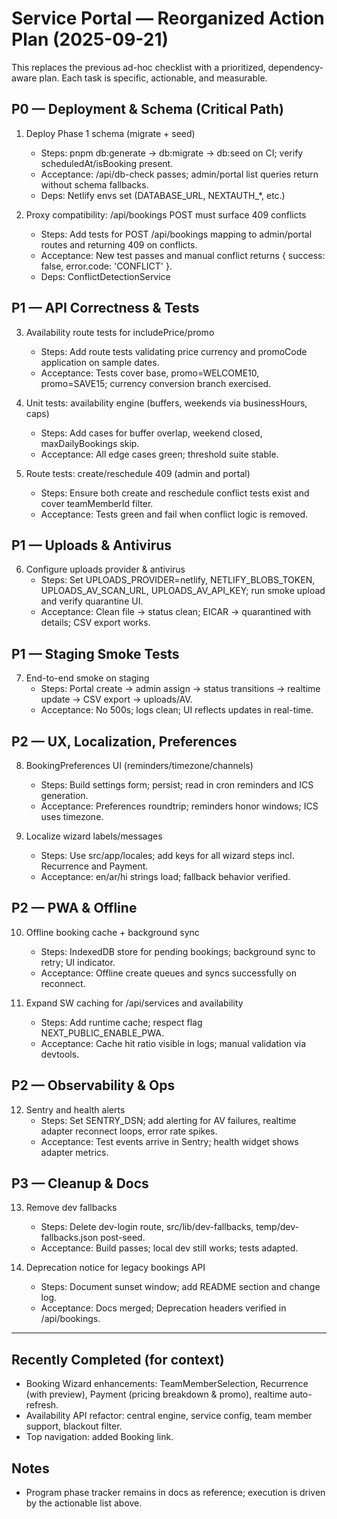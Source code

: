 # Service Portal — Reorganized Action Plan (2025-09-21)

This replaces the previous ad-hoc checklist with a prioritized, dependency-aware plan. Each task is specific, actionable, and measurable.

## P0 — Deployment & Schema (Critical Path)
1. Deploy Phase 1 schema (migrate + seed)
   - Steps: pnpm db:generate → db:migrate → db:seed on CI; verify scheduledAt/isBooking present.
   - Acceptance: /api/db-check passes; admin/portal list queries return without schema fallbacks.
   - Deps: Netlify envs set (DATABASE_URL, NEXTAUTH_*, etc.)

2. Proxy compatibility: /api/bookings POST must surface 409 conflicts
   - Steps: Add tests for POST /api/bookings mapping to admin/portal routes and returning 409 on conflicts.
   - Acceptance: New test passes and manual conflict returns { success: false, error.code: 'CONFLICT' }.
   - Deps: ConflictDetectionService

## P1 — API Correctness & Tests
3. Availability route tests for includePrice/promo
   - Steps: Add route tests validating price currency and promoCode application on sample dates.
   - Acceptance: Tests cover base, promo=WELCOME10, promo=SAVE15; currency conversion branch exercised.

4. Unit tests: availability engine (buffers, weekends via businessHours, caps)
   - Steps: Add cases for buffer overlap, weekend closed, maxDailyBookings skip.
   - Acceptance: All edge cases green; threshold suite stable.

5. Route tests: create/reschedule 409 (admin and portal)
   - Steps: Ensure both create and reschedule conflict tests exist and cover teamMemberId filter.
   - Acceptance: Tests green and fail when conflict logic is removed.

## P1 — Uploads & Antivirus
6. Configure uploads provider & antivirus
   - Steps: Set UPLOADS_PROVIDER=netlify, NETLIFY_BLOBS_TOKEN, UPLOADS_AV_SCAN_URL, UPLOADS_AV_API_KEY; run smoke upload and verify quarantine UI.
   - Acceptance: Clean file → status clean; EICAR → quarantined with details; CSV export works.

## P1 — Staging Smoke Tests
7. End-to-end smoke on staging
   - Steps: Portal create → admin assign → status transitions → realtime update → CSV export → uploads/AV.
   - Acceptance: No 500s; logs clean; UI reflects updates in real-time.

## P2 — UX, Localization, Preferences
8. BookingPreferences UI (reminders/timezone/channels)
   - Steps: Build settings form; persist; read in cron reminders and ICS generation.
   - Acceptance: Preferences roundtrip; reminders honor windows; ICS uses timezone.

9. Localize wizard labels/messages
   - Steps: Use src/app/locales; add keys for all wizard steps incl. Recurrence and Payment.
   - Acceptance: en/ar/hi strings load; fallback behavior verified.

## P2 — PWA & Offline
10. Offline booking cache + background sync
    - Steps: IndexedDB store for pending bookings; background sync to retry; UI indicator.
    - Acceptance: Offline create queues and syncs successfully on reconnect.

11. Expand SW caching for /api/services and availability
    - Steps: Add runtime cache; respect flag NEXT_PUBLIC_ENABLE_PWA.
    - Acceptance: Cache hit ratio visible in logs; manual validation via devtools.

## P2 — Observability & Ops
12. Sentry and health alerts
    - Steps: Set SENTRY_DSN; add alerting for AV failures, realtime adapter reconnect loops, error rate spikes.
    - Acceptance: Test events arrive in Sentry; health widget shows adapter metrics.

## P3 — Cleanup & Docs
13. Remove dev fallbacks
    - Steps: Delete dev-login route, src/lib/dev-fallbacks, temp/dev-fallbacks.json post-seed.
    - Acceptance: Build passes; local dev still works; tests adapted.

14. Deprecation notice for legacy bookings API
    - Steps: Document sunset window; add README section and change log.
    - Acceptance: Docs merged; Deprecation headers verified in /api/bookings.

---

## Recently Completed (for context)
- Booking Wizard enhancements: TeamMemberSelection, Recurrence (with preview), Payment (pricing breakdown & promo), realtime auto-refresh.
- Availability API refactor: central engine, service config, team member support, blackout filter.
- Top navigation: added Booking link.

## Notes
- Program phase tracker remains in docs as reference; execution is driven by the actionable list above.
